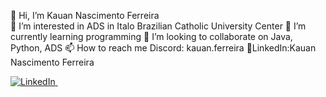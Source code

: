 👋 Hi, I’m Kauan Nascimento Ferreira <br>
👀 I’m interested in ADS in Italo Brazilian Catholic University Center
🌱 I’m currently learning programming
💞️ I’m looking to collaborate on Java, Python, ADS 
📫 How to reach me Discord: kauan.ferreira 
💼LinkedIn:Kauan Nascimento Ferreira 
<div>   <a href="https://www.linkedin.com/in/kauan-nascimento-ferreira-74a769302/" target="_blank"> <img src="https://img.shields.io/badge/LinkedIn-0A66C2.svg?style=for-the-badge&logo=LinkedIn&logoColor=white" title="LinkedIn" alt="LinkedIn""/>&nbsp; </a> </div>
